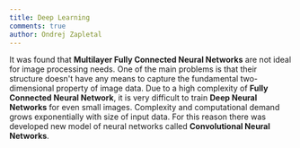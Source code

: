 ```yaml
---
title: Deep Learning
comments: true
author: Ondrej Zapletal
---
```

It was found that **Multilayer Fully Connected Neural Networks** are not ideal for image processing needs. One of the main problems is that their structure doesn't have any means to capture the fundamental two-dimensional property of image data. Due to a high complexity of **Fully Connected Neural Network**, it is very difficult to train **Deep Neural Networks** for even small images. Complexity and computational demand grows exponentially with size of input data. For this reason there was developed new model of neural networks called **Convolutional Neural Networks**.
